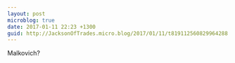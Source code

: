 ```yaml
---
layout: post
microblog: true
date: 2017-01-11 22:23 +1300
guid: http://JacksonOfTrades.micro.blog/2017/01/11/t819112560829964288.html
---
```

Malkovich?
